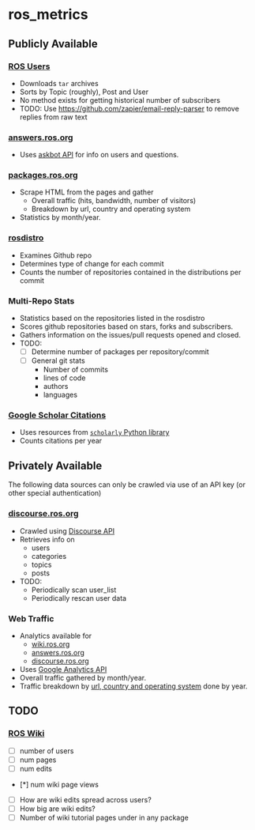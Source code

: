 # ros_metrics

## Publicly Available
### [ROS Users](http://lists.ros.org/pipermail/ros-users/)
 * Downloads `tar` archives
 * Sorts by Topic (roughly), Post and User
 * No method exists for getting historical number of subscribers
 * TODO: Use https://github.com/zapier/email-reply-parser to remove replies from raw text

### [answers.ros.org](http://answers.ros.org)
 * Uses [askbot API](https://github.com/ASKBOT/askbot-devel/blob/master/askbot/doc/source/api.rst) for info on users and questions.

### [packages.ros.org](https://awstats.osuosl.org/list/packages.ros.org)
 * Scrape HTML from the pages and gather
    * Overall traffic (hits, bandwidth, number of visitors)
    * Breakdown by url, country and operating system
 * Statistics by month/year.

### [rosdistro](https://github.com/ros/rosdistro/)
 * Examines Github repo
 * Determines type of change for each commit
 * Counts the number of repositories contained in the distributions per commit

### Multi-Repo Stats
 * Statistics based on the repositories listed in the rosdistro
 * Scores github repositories based on stars, forks and subscribers.
 * Gathers information on the issues/pull requests opened and closed.
 * TODO:
     * [ ] Determine number of packages per repository/commit
     * [ ] General git stats
        * Number of commits
        * lines of code
        * authors
        * languages

### [Google Scholar Citations](https://scholar.google.com/citations?view_op=view_citation&citation_for_view=fMDLYCUAAAAJ:u5HHmVD_uO8C)
 * Uses resources from [`scholarly` Python library](https://github.com/OrganicIrradiation/scholarly)
 * Counts citations per year



## Privately Available
The following data sources can only be crawled via use of an API key (or other special authentication)

### [discourse.ros.org](https://discourse.ros.org/)
 * Crawled using [Discourse API](https://docs.discourse.org/#tag/Categories%2Fpaths%2F~1categories.json%2Fget)
 * Retrieves info on
    * users
    * categories
    * topics
    * posts
 * TODO:
    * Periodically scan user_list
    * Periodically rescan user data

### Web Traffic
 * Analytics available for
    * [wiki.ros.org](http://wiki.ros.org)
    * [answers.ros.org](http://answers.ros.org)
    * [discourse.ros.org](https://discourse.ros.org)
 * Uses [Google Analytics API](https://developers.google.com/analytics/devguides/reporting/core/v4/quickstart/installed-py)
 * Overall traffic gathered by month/year.
 * Traffic breakdown by [url, country and operating system](https://ga-dev-tools.appspot.com/dimensions-metrics-explorer/) done by year.

## TODO

### [ROS Wiki](https://wiki.ros.org)
 * [ ] number of users
 * [ ] num pages
 * [ ] num edits
 * [*] num wiki page views
 * [ ] How are wiki edits spread across users?
 * [ ] How big are wiki edits?
 * [ ] Number of wiki tutorial pages under in any package
